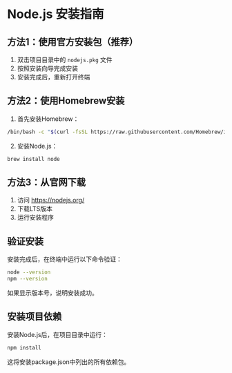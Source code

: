 # Node.js 安装指南

## 方法1：使用官方安装包（推荐）

1. 双击项目目录中的 `nodejs.pkg` 文件
2. 按照安装向导完成安装
3. 安装完成后，重新打开终端

## 方法2：使用Homebrew安装

1. 首先安装Homebrew：
```bash
/bin/bash -c "$(curl -fsSL https://raw.githubusercontent.com/Homebrew/install/HEAD/install.sh)"
```

2. 安装Node.js：
```bash
brew install node
```

## 方法3：从官网下载

1. 访问 https://nodejs.org/
2. 下载LTS版本
3. 运行安装程序

## 验证安装

安装完成后，在终端中运行以下命令验证：

```bash
node --version
npm --version
```

如果显示版本号，说明安装成功。

## 安装项目依赖

安装Node.js后，在项目目录中运行：

```bash
npm install
```

这将安装package.json中列出的所有依赖包。
